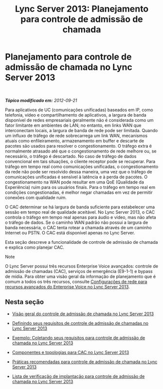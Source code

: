﻿---
title: 'Lync Server 2013: Planejamento para controle de admissão de chamada'
TOCTitle: Planejamento para controle de admissão de chamada (CAC)
ms:assetid: ca367138-adf5-4119-bc40-5ddf335ed22f
ms:mtpsurl: https://technet.microsoft.com/pt-br/library/Gg398842(v=OCS.15)
ms:contentKeyID: 49308098
ms.date: 05/19/2016
mtps_version: v=OCS.15
ms.translationtype: HT
---

# Planejamento para controle de admissão de chamada no Lync Server 2013

 

_**Tópico modificado em:** 2012-09-21_

Para aplicativos de UC (comunicações unificadas) baseados em IP, como telefonia, vídeo e compartilhamento de aplicativos, a largura de banda disponível de redes empresariais geralmente não é considerada como um fator limitante em ambientes de LAN; no entanto, em links WAN que interconectam locais, a largura de banda de rede pode ser limitada. Quando um influxo de tráfego de rede sobrecarrega um link WAN, mecanismos atuais como enfileiramento, armazenamento em buffer e descarte de pacotes são usados para resolver o congestionamento. O tráfego extra é normalmente atrasado até que o congestionamento de rede melhore ou, se necessário, o tráfego é descartado. No caso de tráfego de dados convencional em tais situações, o cliente receptor pode se recuperar. Para tráfego em tempo real como comunicações unificadas, o congestionamento da rede não pode ser resolvido dessa maneira, uma vez que o tráfego de comunicações unificadas é sensível à latência e à perda de pacotes. O congestionamento na WAN pode resultar em uma QoE (Qualidade da Experiência) ruim para os usuários finais. Para o tráfego em tempo real em condições congestionadas, é melhor negar chamadas em vez de permitir conexões com qualidade ruim.

O CAC determinar se há largura de banda suficiente para estabelecer uma sessão em tempo real de qualidade aceitável. No Lync Server 2013, o CAC controla o tráfego em tempo real apenas para áudio e vídeo, mas não afeta o tráfego de dados. Se o caminho WAN padrão não possui a largura de banda necessária, o CAC tenta rotear a chamada através de um caminho Internet ou PSTN. O CAC está disponível apenas no Lync Server.

Esta seção descreve a funcionalidade de controle de admissão de chamada e explica como planejar CAC.

> [!NOTE]  
> O Lync Server possui três recursos Enterprise Voice avançados: controle de admissão de chamadas (CAC), serviços de emergência (E9-1-1) e bypass de mídia. Para obter uma visão geral da informação de planejamento que é comum a todos os três recursos, consulte <a href="lync-server-2013-network-settings-for-the-advanced-enterprise-voice-features.md">Configurações de rede para recursos avançados do Enterprise Voice no Lync Server 2013</a>.

## Nesta seção

  - [Visão geral do controle de admissão de chamada no Lync Server 2013](lync-server-2013-overview-of-call-admission-control.md)

  - [Definindo seus requisitos de controle de admissão de chamadas no Lync Server 2013](lync-server-2013-defining-your-requirements-for-call-admission-control.md)

  - [Exemplo: Coletando seus requisitos para controle de admissão de chamada no Lync Server 2013](lync-server-2013-example-of-gathering-your-requirements-for-call-admission-control.md)

  - [Componentes e topologias para CAC no Lync Server 2013](lync-server-2013-components-and-topologies-for-cac.md)

  - [Práticas recomendadas para controle de admissão de chamada no Lync Server 2013](lync-server-2013-best-practices-for-call-admission-control.md)

  - [Lista de verificação de implantação para controle de admissão de chamada no Lync Server 2013](lync-server-2013-deployment-checklist-for-call-admission-control.md)

